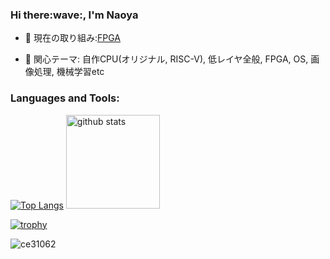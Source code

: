 <h3>Hi there:wave:, I'm Naoya</h3>

- 🔭 現在の取り組み:[FPGA](https://github.com/ce31062/Getting_start_with_VerilogHDL)

- 🌱 関心テーマ:  自作CPU(オリジナル, RISC-V), 低レイヤ全般, FPGA, OS, 画像処理, 機械学習etc


<p align="left">
</p>

<h3 align="left">Languages and Tools:</h3>

 
[![Top Langs](https://github-readme-stats.vercel.app/api/top-langs/?username=ce31062&layout=compact)](https://github.com/anuraghazra/github-readme-stats)
  <img alt="github stats" height="150px" src="https://github-readme-stats.vercel.app/api?username=ce31062&count_private=true&show_icons=true&show_icons=true" />
</p>

[![trophy](https://github-profile-trophy.vercel.app/?username=ce31062&column=7)](https://github.com/ryo-ma/github-profile-trophy)

<p align="left"> <img src="https://komarev.com/ghpvc/?username=ce31062&label=Profile%20views&color=0e75b6&style=flat" alt="ce31062" /> </p>
